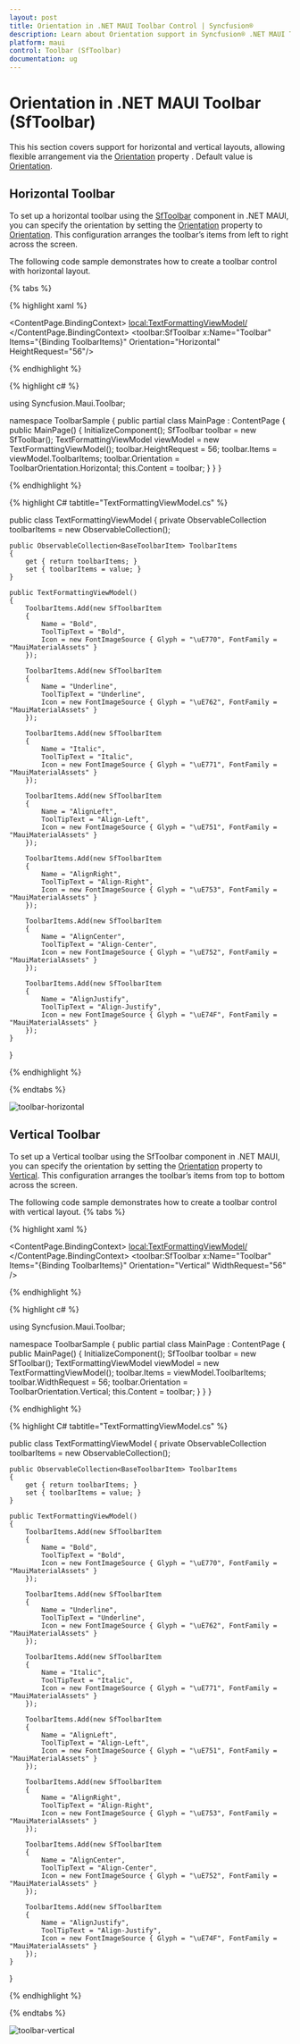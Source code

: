 ```yaml
---
layout: post
title: Orientation in .NET MAUI Toolbar Control | Syncfusion®
description: Learn about Orientation support in Syncfusion® .NET MAUI Toolbar (SfToolbar) to arrange toolbar items in a row or column.
platform: maui
control: Toolbar (SfToolbar)
documentation: ug
---
```


# Orientation in .NET MAUI Toolbar (SfToolbar)

This his section covers support for horizontal and vertical layouts, allowing flexible arrangement via the [Orientation](https://help.syncfusion.com/cr/maui/Syncfusion.Maui.Toolbar.SfToolbar.html#Syncfusion_Maui_Toolbar_SfToolbar_Orientation) property . Default value is [Orientation](https://help.syncfusion.com/cr/maui/Syncfusion.Maui.Toolbar.SfToolbar.html#Syncfusion_Maui_Toolbar_SfToolbar_Orientation).

## Horizontal Toolbar

To set up a horizontal toolbar using the [SfToolbar](https://help.syncfusion.com/cr/maui/Syncfusion.Maui.Toolbar.SfToolbar.html) component in .NET MAUI, you can specify the orientation by setting the [Orientation](https://help.syncfusion.com/cr/maui/Syncfusion.Maui.Toolbar.SfToolbar.html#Syncfusion_Maui_Toolbar_SfToolbar_Orientation) property to [Orientation](https://help.syncfusion.com/cr/maui/Syncfusion.Maui.Toolbar.SfToolbar.html#Syncfusion_Maui_Toolbar_SfToolbar_Orientation). This configuration arranges the toolbar’s items from left to right across the screen.

The following code sample demonstrates how to create a toolbar control with horizontal layout.

{% tabs %}

{% highlight xaml %}

<?xml version="1.0" encoding="utf-8" ?>
<ContentPage xmlns="http://schemas.microsoft.com/dotnet/2021/maui"
             xmlns:x="http://schemas.microsoft.com/winfx/2009/xaml"
             xmlns:local="clr-namespace:ToolbarSample"
             xmlns:toolbar="clr-namespace:Syncfusion.Maui.Toolbar;assembly=Syncfusion.Maui.Toolbar"
             x:Class="ToolbarSample.MainPage">
    <ContentPage.BindingContext>
        <local:TextFormattingViewModel/>
    </ContentPage.BindingContext>
    <Grid>
        <toolbar:SfToolbar x:Name="Toolbar"
                        Items="{Binding ToolbarItems}"
                        Orientation="Horizontal"
                        HeightRequest="56"/>
    </Grid>
</ContentPage>

{% endhighlight %}

{% highlight c# %}

using Syncfusion.Maui.Toolbar;

namespace ToolbarSample
{
    public partial class MainPage : ContentPage
    {
        public MainPage()
        {
            InitializeComponent();
            SfToolbar toolbar = new SfToolbar();
            TextFormattingViewModel viewModel = new TextFormattingViewModel();
            toolbar.HeightRequest = 56;
            toolbar.Items = viewModel.ToolbarItems;
            toolbar.Orientation = ToolbarOrientation.Horizontal;
            this.Content = toolbar;
        }
    }
}

{% endhighlight %}

{% highlight C# tabtitle="TextFormattingViewModel.cs" %}

public class TextFormattingViewModel
{
    private ObservableCollection<BaseToolbarItem> toolbarItems = new ObservableCollection<BaseToolbarItem>();

    public ObservableCollection<BaseToolbarItem> ToolbarItems
    {
        get { return toolbarItems; }
        set { toolbarItems = value; }
    }

    public TextFormattingViewModel()
    {
        ToolbarItems.Add(new SfToolbarItem
        {
            Name = "Bold",
            ToolTipText = "Bold",
            Icon = new FontImageSource { Glyph = "\uE770", FontFamily = "MauiMaterialAssets" }
        });

        ToolbarItems.Add(new SfToolbarItem
        {
            Name = "Underline",
            ToolTipText = "Underline",
            Icon = new FontImageSource { Glyph = "\uE762", FontFamily = "MauiMaterialAssets" }
        });

        ToolbarItems.Add(new SfToolbarItem
        {
            Name = "Italic",
            ToolTipText = "Italic",
            Icon = new FontImageSource { Glyph = "\uE771", FontFamily = "MauiMaterialAssets" }
        });

        ToolbarItems.Add(new SfToolbarItem
        {
            Name = "AlignLeft",
            ToolTipText = "Align-Left",
            Icon = new FontImageSource { Glyph = "\uE751", FontFamily = "MauiMaterialAssets" }
        });

        ToolbarItems.Add(new SfToolbarItem
        {
            Name = "AlignRight",
            ToolTipText = "Align-Right",
            Icon = new FontImageSource { Glyph = "\uE753", FontFamily = "MauiMaterialAssets" }
        });

        ToolbarItems.Add(new SfToolbarItem
        {
            Name = "AlignCenter",
            ToolTipText = "Align-Center",
            Icon = new FontImageSource { Glyph = "\uE752", FontFamily = "MauiMaterialAssets" }
        });

        ToolbarItems.Add(new SfToolbarItem
        {
            Name = "AlignJustify",
            ToolTipText = "Align-Justify",
            Icon = new FontImageSource { Glyph = "\uE74F", FontFamily = "MauiMaterialAssets" }
        });
    }
}

{% endhighlight %}

{% endtabs %}

![toolbar-horizontal](images/horizontal-toolbar.png)

## Vertical Toolbar

To set up a Vertical toolbar using the SfToolbar component in .NET MAUI, you can specify the orientation by setting the [Orientation](https://help.syncfusion.com/cr/maui/Syncfusion.Maui.Toolbar.SfToolbar.html#Syncfusion_Maui_Toolbar_SfToolbar_Orientation) property to [Vertical](https://help.syncfusion.com/cr/maui/Syncfusion.Maui.Toolbar.ToolbarOrientation.html#Syncfusion_Maui_Toolbar_ToolbarOrientation_Vertical). This configuration arranges the toolbar’s items from top to bottom across the screen.

The following code sample demonstrates how to create a toolbar control with vertical layout.
{% tabs %}

{% highlight xaml %}

<?xml version="1.0" encoding="utf-8" ?>
<ContentPage xmlns="http://schemas.microsoft.com/dotnet/2021/maui"
             xmlns:x="http://schemas.microsoft.com/winfx/2009/xaml"
             xmlns:local="clr-namespace:ToolbarSample"
             xmlns:toolbar="clr-namespace:Syncfusion.Maui.Toolbar;assembly=Syncfusion.Maui.Toolbar"
             x:Class="ToolbarSample.MainPage">
    <ContentPage.BindingContext>
        <local:TextFormattingViewModel/>
    </ContentPage.BindingContext>
    <Grid>
        <toolbar:SfToolbar x:Name="Toolbar"
                    Items="{Binding ToolbarItems}"
                    Orientation="Vertical"
                    WidthRequest="56"
        />
    </Grid>
</ContentPage>

{% endhighlight %}

{% highlight c# %}

using Syncfusion.Maui.Toolbar;

namespace ToolbarSample
{
    public partial class MainPage : ContentPage
    {
        public MainPage()
        {
            InitializeComponent();
            SfToolbar toolbar = new SfToolbar();
            TextFormattingViewModel viewModel = new TextFormattingViewModel();
            toolbar.Items = viewModel.ToolbarItems;
            toolbar.WidthRequest = 56;
            toolbar.Orientation = ToolbarOrientation.Vertical;
            this.Content = toolbar;
        }
    }
}

{% endhighlight %}

{% highlight C# tabtitle="TextFormattingViewModel.cs" %}

public class TextFormattingViewModel
{
    private ObservableCollection<BaseToolbarItem> toolbarItems = new ObservableCollection<BaseToolbarItem>();

    public ObservableCollection<BaseToolbarItem> ToolbarItems
    {
        get { return toolbarItems; }
        set { toolbarItems = value; }
    }

    public TextFormattingViewModel()
    {
        ToolbarItems.Add(new SfToolbarItem
        {
            Name = "Bold",
            ToolTipText = "Bold",
            Icon = new FontImageSource { Glyph = "\uE770", FontFamily = "MauiMaterialAssets" }
        });

        ToolbarItems.Add(new SfToolbarItem
        {
            Name = "Underline",
            ToolTipText = "Underline",
            Icon = new FontImageSource { Glyph = "\uE762", FontFamily = "MauiMaterialAssets" }
        });

        ToolbarItems.Add(new SfToolbarItem
        {
            Name = "Italic",
            ToolTipText = "Italic",
            Icon = new FontImageSource { Glyph = "\uE771", FontFamily = "MauiMaterialAssets" }
        });

        ToolbarItems.Add(new SfToolbarItem
        {
            Name = "AlignLeft",
            ToolTipText = "Align-Left",
            Icon = new FontImageSource { Glyph = "\uE751", FontFamily = "MauiMaterialAssets" }
        });

        ToolbarItems.Add(new SfToolbarItem
        {
            Name = "AlignRight",
            ToolTipText = "Align-Right",
            Icon = new FontImageSource { Glyph = "\uE753", FontFamily = "MauiMaterialAssets" }
        });

        ToolbarItems.Add(new SfToolbarItem
        {
            Name = "AlignCenter",
            ToolTipText = "Align-Center",
            Icon = new FontImageSource { Glyph = "\uE752", FontFamily = "MauiMaterialAssets" }
        });

        ToolbarItems.Add(new SfToolbarItem
        {
            Name = "AlignJustify",
            ToolTipText = "Align-Justify",
            Icon = new FontImageSource { Glyph = "\uE74F", FontFamily = "MauiMaterialAssets" }
        });
    }
}

{% endhighlight %}

{% endtabs %}

![toolbar-vertical](images/vertical-toolbar.png)